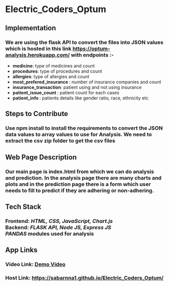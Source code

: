# Electric_Coders_Optum
## Implementation 
### We are using the flask API to convert the files into JSON values which is hosted in this link https://optum-analysis.herokuapp.com/ with endpoints :-               
<ul>
  <li><b>medicine</b>: type of medicines and count</li><li><b>procedures</b>: type of procedures and count</li><li><b>allergies</b>: type of allergies and count</li><li><b>most_prefered_insurance </b>: number of insurance companies and count</li><li><b>insurance_transaction</b>: patient using and not using insurance</li><li><b>patient_issue_count </b>: patient count for each cases</li><li><b>patient_info </b>: patients details like gender ratio, race, ethnicity etc</li></ul>
  
## Steps to Contribute
### Use **npm install** to install the requirements to convert the JSON data values to array values to use for Analysis. We need to extract the csv zip folder to get the csv files 
## Web Page Description 
### Our main page is index.html from which we can do analysis and prediction. In the analysis page there are many charts and plots and in the prediction page there is a form which user needs to fill to predict if they are adhering or non-adhering.
## Tech Stack 
### **Frontend**: *HTML, CSS, JavaScript, Chart.js*<br> **Backend**: *FLASK API, Node JS, Express JS* <br>*PANDAS* modules used for analysis

## App Links
### Video Link: [Demo Video](https://drive.google.com/file/d/1MGBwY08tuQmNyhmq0mvBBa_WTWLq3A4-/view?usp=sharing)
### Host Link: https://sabarnna1.github.io/Electric_Coders_Optum/

